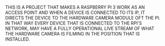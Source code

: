 THIS IS A PROJECT THAT MAKES A RASPBERRY PI 3 WORK AS AN ACCESS POINT AND WHEN A DEVICE IS CONNECTED TO ITS IP,
IT DIRECTS THE DEVICE TO THE HARDWARE CAMERA MODULE OFT THE PI. IN THAT WAY EVERY DEVICE THAT IS CONNECTED TO THE RPI'S NETWORK, MAY HAVE 
A FULLY OPERATIONAL LIVE STREAM OF WHAT THE HARDWARE CAMERA IS FILMING IN THE POSITION THAT IS INSTALLED. 
